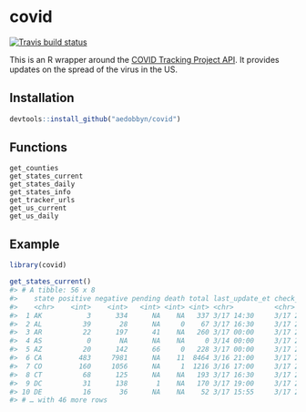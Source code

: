
# covid

<!-- badges: start -->

[![Travis build
status](https://travis-ci.org/aedobbyn/covid.svg?branch=master)](https://travis-ci.org/aedobbyn/covid)
<!-- badges: end -->

This is an R wrapper around the [COVID Tracking Project
API](https://covidtracking.com/api/). It provides updates on the spread
of the virus in the US.

## Installation

``` r
devtools::install_github("aedobbyn/covid")
```

## Functions

    get_counties
    get_states_current
    get_states_daily
    get_states_info
    get_tracker_urls
    get_us_current
    get_us_daily

## Example

``` r
library(covid)

get_states_current()
#> # A tibble: 56 x 8
#>    state positive negative pending death total last_update_et check_time_et
#>    <chr>    <int>    <int>   <int> <int> <int> <chr>          <chr>        
#>  1 AK           3      334      NA    NA   337 3/17 14:30     3/17 21:54   
#>  2 AL          39       28      NA     0    67 3/17 16:30     3/17 21:54   
#>  3 AR          22      197      41    NA   260 3/17 00:00     3/17 21:53   
#>  4 AS           0       NA      NA    NA     0 3/14 00:00     3/17 22:43   
#>  5 AZ          20      142      66     0   228 3/17 00:00     3/17 21:33   
#>  6 CA         483     7981      NA    11  8464 3/16 21:00     3/17 21:57   
#>  7 CO         160     1056      NA     1  1216 3/16 17:00     3/17 21:58   
#>  8 CT          68      125      NA    NA   193 3/17 16:30     3/17 21:59   
#>  9 DC          31      138       1    NA   170 3/17 19:00     3/17 21:37   
#> 10 DE          16       36      NA    NA    52 3/17 15:55     3/17 22:00   
#> # … with 46 more rows
```
